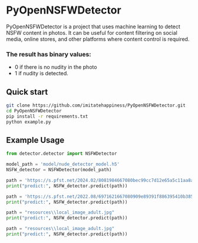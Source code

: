 

# PyOpenNSFWDetector

PyOpenNSFWDetector is a project that uses machine learning to detect NSFW content in photos. It can be useful for content filtering on social media, online stores, and other platforms where content control is required.

### The result has binary values: 
* 0 if there is no nudity in the photo
* 1 if nudity is detected.

## Quick start
```bash
git clone https://github.com/imitatehappiness/PyOpenNSFWDetector.git
cd PyOpenNSFWDetector
pip install -r requirements.txt
python example.py 
```
## Example Usage

```python
from detector.detector import NSFWDetector

model_path = 'model/nude_detector_model.h5'
NSFW_detector = NSFWDetector(model_path)

path = 'https://s.pfst.net/2024.02/8081984667080bec99cc7d12e65a5c11aa8a70ef9cefc_b.jpg'
print("predict:", NSFW_detector.predict(path))

path = 'https://s.pfst.net/2022.08/6971621667080909e89391f886395410b385c888ab881_b.jpg'
print("predict:", NSFW_detector.predict(path))

path = "resources\\local_image_adult.jpg"
print("predict:", NSFW_detector.predict(path))

path = "resources\\local_image_adult.jpg"
print("predict:", NSFW_detector.predict(path))

```

